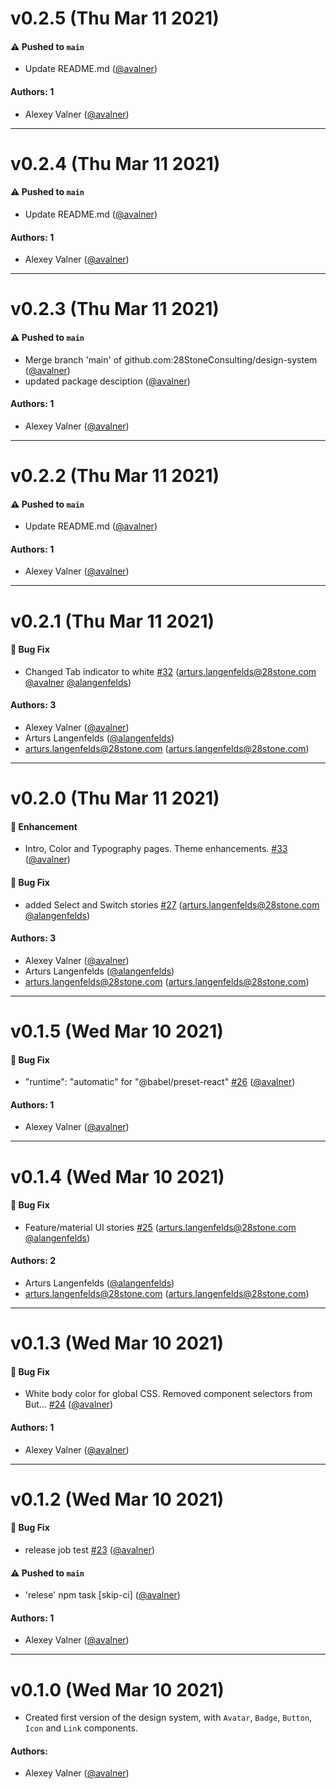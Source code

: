 # v0.2.5 (Thu Mar 11 2021)

#### ⚠️ Pushed to `main`

- Update README.md ([@avalner](https://github.com/avalner))

#### Authors: 1

- Alexey Valner ([@avalner](https://github.com/avalner))

---

# v0.2.4 (Thu Mar 11 2021)

#### ⚠️ Pushed to `main`

- Update README.md ([@avalner](https://github.com/avalner))

#### Authors: 1

- Alexey Valner ([@avalner](https://github.com/avalner))

---

# v0.2.3 (Thu Mar 11 2021)

#### ⚠️ Pushed to `main`

- Merge branch 'main' of github.com:28StoneConsulting/design-system ([@avalner](https://github.com/avalner))
- updated package desciption ([@avalner](https://github.com/avalner))

#### Authors: 1

- Alexey Valner ([@avalner](https://github.com/avalner))

---

# v0.2.2 (Thu Mar 11 2021)

#### ⚠️ Pushed to `main`

- Update README.md ([@avalner](https://github.com/avalner))

#### Authors: 1

- Alexey Valner ([@avalner](https://github.com/avalner))

---

# v0.2.1 (Thu Mar 11 2021)

#### 🐛 Bug Fix

- Changed Tab indicator to white [#32](https://github.com/28StoneConsulting/design-system/pull/32) (arturs.langenfelds@28stone.com [@avalner](https://github.com/avalner) [@alangenfelds](https://github.com/alangenfelds))

#### Authors: 3

- Alexey Valner ([@avalner](https://github.com/avalner))
- Arturs Langenfelds ([@alangenfelds](https://github.com/alangenfelds))
- arturs.langenfelds@28stone.com (arturs.langenfelds@28stone.com)

---

# v0.2.0 (Thu Mar 11 2021)

#### 🚀 Enhancement

- Intro, Color and Typography pages. Theme enhancements. [#33](https://github.com/28StoneConsulting/design-system/pull/33) ([@avalner](https://github.com/avalner))

#### 🐛 Bug Fix

- added Select and Switch stories [#27](https://github.com/28StoneConsulting/design-system/pull/27) (arturs.langenfelds@28stone.com [@alangenfelds](https://github.com/alangenfelds))

#### Authors: 3

- Alexey Valner ([@avalner](https://github.com/avalner))
- Arturs Langenfelds ([@alangenfelds](https://github.com/alangenfelds))
- arturs.langenfelds@28stone.com (arturs.langenfelds@28stone.com)

---

# v0.1.5 (Wed Mar 10 2021)

#### 🐛 Bug Fix

- "runtime": "automatic" for "@babel/preset-react" [#26](https://github.com/28StoneConsulting/design-system/pull/26) ([@avalner](https://github.com/avalner))

#### Authors: 1

- Alexey Valner ([@avalner](https://github.com/avalner))

---

# v0.1.4 (Wed Mar 10 2021)

#### 🐛 Bug Fix

- Feature/material UI stories [#25](https://github.com/28StoneConsulting/design-system/pull/25) (arturs.langenfelds@28stone.com [@alangenfelds](https://github.com/alangenfelds))

#### Authors: 2

- Arturs Langenfelds ([@alangenfelds](https://github.com/alangenfelds))
- arturs.langenfelds@28stone.com (arturs.langenfelds@28stone.com)

---

# v0.1.3 (Wed Mar 10 2021)

#### 🐛 Bug Fix

- White body color for global CSS. Removed component selectors from But… [#24](https://github.com/28StoneConsulting/design-system/pull/24) ([@avalner](https://github.com/avalner))

#### Authors: 1

- Alexey Valner ([@avalner](https://github.com/avalner))

---

# v0.1.2 (Wed Mar 10 2021)

#### 🐛 Bug Fix

- release job test [#23](https://github.com/28StoneConsulting/design-system/pull/23) ([@avalner](https://github.com/avalner))

#### ⚠️ Pushed to `main`

- 'relese' npm task [skip-ci] ([@avalner](https://github.com/avalner))

#### Authors: 1

- Alexey Valner ([@avalner](https://github.com/avalner))

---

# v0.1.0 (Wed Mar 10 2021)

- Created first version of the design system, with `Avatar`, `Badge`, `Button`, `Icon` and `Link` components.

#### Authors:

- Alexey Valner ([@avalner](https://github.com/avalner))
